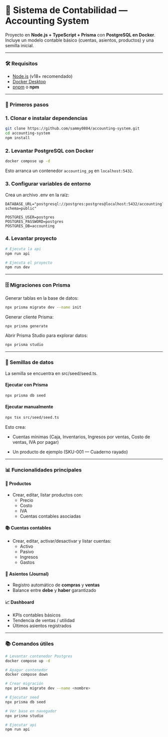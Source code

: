 # 📒 Sistema de Contabilidad — Accounting System

Proyecto en **Node.js + TypeScript + Prisma** con **PostgreSQL en Docker**.  
Incluye un modelo contable básico (cuentas, asientos, productos) y una semilla inicial.

---

### 🛠️ Requisitos

- [Node.js](https://nodejs.org/) (v18+ recomendado)
- [Docker Desktop](https://www.docker.com/products/docker-desktop/)
- [pnpm](https://pnpm.io/) o **npm**

---

### 🚀 Primeros pasos

### 1. Clonar e instalar dependencias
```bash
git clone https://github.com/sammy0804/accounting-system.git
cd accounting-system
npm install
```

### 2. Levantar PostgreSQL con Docker
```bash
docker compose up -d
```
Esto arranca un contenedor `accounting_pg` en `localhost:5432`.

### 3. Configurar variables de entorno

Crea un archivo .env en la raíz:
```env
DATABASE_URL="postgresql://postgres:postgres@localhost:5432/accounting?schema=public"

POSTGRES_USER=postgres
POSTGRES_PASSWORD=postgres
POSTGRES_DB=accounting
```
### 4. Levantar proyecto

```bash
# Ejecuta la api
npm run api

# Ejecuta el proyecto
npm run dev
```

---

### 🗄️ Migraciones con Prisma

Generar tablas en la base de datos:
```bash
npx prisma migrate dev --name init
```

Generar cliente Prisma:
```bash
npx prisma generate
```

Abrir Prisma Studio para explorar datos:
```bash
npx prisma studio
```
---

### 🌱 Semillas de datos

La semilla se encuentra en src/seed/seed.ts.

#### Ejecutar con Prisma
```bash
npx prisma db seed
```
#### Ejecutar manualmente
```bash
npx tsx src/seed/seed.ts
```

Esto crea:

- Cuentas mínimas (Caja, Inventarios, Ingresos por ventas, Costo de ventas, IVA por pagar)

- Un producto de ejemplo (SKU-001 — Cuaderno rayado)

---


### 📊 Funcionalidades principales

#### 🛒 Productos
- Crear, editar, listar productos con:
  - Precio
  - Costo
  - IVA
  - Cuentas contables asociadas

#### 📚 Cuentas contables
- Crear, editar, activar/desactivar y listar cuentas:
  - Activo
  - Pasivo
  - Ingresos
  - Gastos

#### 🧾 Asientos (Journal)
- Registro automático de **compras** y **ventas**
- Balance entre **debe** y **haber** garantizado

#### 📈 Dashboard
- KPIs contables básicos
- Tendencia de ventas / utilidad
- Últimos asientos registrados

---

### 📚 Comandos útiles
```bash
# Levantar contenedor Postgres
docker compose up -d

# Apagar contenedor
docker compose down

# Crear migración
npx prisma migrate dev --name <nombre>

# Ejecutar seed
npx prisma db seed

# Ver base en navegador
npx prisma studio

# Ejecutar api
npm run api
```
